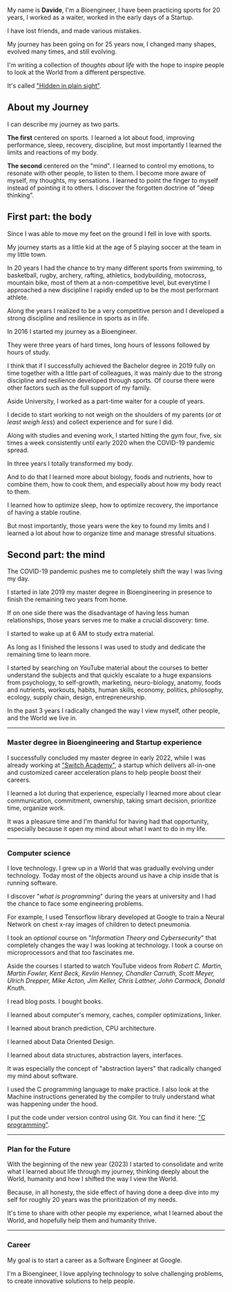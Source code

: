 My name is **Davide**, I'm a Bioengineer, I have been practicing sports for 20 years, I worked as a waiter, worked in the early days of a Startup.

I have lost friends, and made various mistakes.

My journey has been going on for 25 years now, I changed many shapes, evolved many times, and still evolving.

I'm writing a collection of _thoughts about life_ with the hope to inspire people to look at the World from a different perspective.

It's called ["Hidden in plain sight"](https://github.com/davide-colombo/Hidden-in-Plain-Sight/blob/master/README.md).


## About my Journey

I can describe my journey as two parts.

**The first** centered on sports. I learned a lot about food, improving performance, sleep, recovery, discipline, but most importantly I learned the limits and reactions of my body.

**The second** centered on the "mind". I learned to control my emotions, to resonate with other people, to listen to them. I become more aware of myself, my thoughts, my sensations. I learned to point the finger to myself instead of pointing it to others. I discover the forgotten doctrine of "deep thinking".


## First part: the body

Since I was able to move my feet on the ground I fell in love with sports.

My journey starts as a little kid at the age of 5 playing soccer at the team in my little town.

In 20 years I had the chance to try many different sports from swimming, to basketball, rugby, archery, rafting, athletics, bodybuilding, motocross, mountain bike, most of them at a non-competitive level, but everytime I approached a new discipline I rapidly ended up to be the most performant athlete.

Along the years I realized to be a very competitive person and I developed a strong discipline and resilience in sports as in life.

In 2016 I started my journey as a Bioengineer.

They were three years of hard times, long hours of lessons followed by hours of study.

I think that if I successfully achieved the Bachelor degree in 2019 fully on time together with a little part of colleagues, it was mainly due to the strong discipline and resilience developed through sports. Of course there were other factors such as the full support of my family.

Aside University, I worked as a part-time waiter for a couple of years.

I decide to start working to not weigh on the shoulders of my parents (_or at least weigh less_) and collect experience and for sure I did.

Along with studies and evening work, I started hitting the gym four, five, six times a week consistently until early 2020 when the COVID-19 pandemic spread.

In three years I totally transformed my body.

And to do that I learned more about biology, foods and nutrients, how to combine them, how to cook them, and especially about how my body react to them.

I learned how to optimize sleep, how to optimize recovery, the importance of having a stable routine.

But most importantly, those years were the key to found my limits and I learned a lot about how to organize time and manage stressful situations.


## Second part: the mind

The COVID-19 pandemic pushes me to completely shift the way I was living my day.

I started in late 2019 my master degree in Bioengineering in presence to finish the remaining two years from home.

If on one side there was the disadvantage of having less human relationships, those years serves me to make a crucial discovery: time.

I started to wake up at 6 AM to study extra material.

As long as I finished the lessons I was used to study and dedicate the remaining time to learn more.

I started by searching on YouTube material about the courses to better understand the subjects and that quickly escalate to a huge expansions from psychology, to self-growth, marketing, neuro-biology, anatomy, foods and nutrients, workouts, habits, human skills, economy, politics, philosophy, ecology, supply chain, design, entrepreneurship.

In the past 3 years I radically changed the way I view myself, other people, and the World we live in.

---
### Master degree in Bioengineering and Startup experience

I successfully concluded my master degree in early 2022, while I was already working at ["Switch Academy"](https://switchacademy.com/), a startup which delivers all-in-one and customized career acceleration plans to help people boost their careers.

I learned a lot during that experience, especially I learned more about clear communication, commitment, ownership, taking smart decision, prioritize time, organize work.

It was a pleasure time and I'm thankful for having had that opportunity, especially because it open my mind about what I want to do in my life.

---

### Computer science

I love technology. I grew up in a World that was gradually evolving under technology. Today most of the objects around us have a chip inside that is running software.

I discover "_what is programming_" during the years at university and I had the chance to face some engineering problems.

For example, I used Tensorflow library developed at Google to train a Neural Network on chest x-ray images of children to detect pneumonia.

I took an _optional_ course on "_Information Theory and Cybersecurity_" that completely changes the way I was looking at technology. I took a course on microprocessors and that too fascinates me.

Aside the courses I started to watch YouTube videos from _Robert C. Martin, Martin Fowler, Kent Beck, Kevlin Henney, Chandler Carruth, Scott Meyer, Ulrich Drepper, Mike Acton, Jim Keller, Chris Lattner, John Carmack, Donald Knuth_.

I read blog posts. I bought books.

I learned about computer's memory, caches, compiler optimizations, linker.

I learned about branch prediction, CPU architecture.

I learned about Data Oriented Design.

I learned about data structures, abstraction layers, interfaces.

It was especially the concept of "abstraction layers" that radically changed my mind about software.

I used the C programming language to make practice. I also look at the Machine instructions generated by the compiler to truly understand what was happening under the hood.

I put the code under version control using Git. You can find it here: ["C programming"](https://github.com/davide-colombo/cprogramming).

---

### Plan for the Future

With the beginning of the new year (2023) I started to consolidate and write what I learned about life through my journey, thinking deeply about the World, humanity and how I shifted the way I view the World.

Because, in all honesty, the side effect of having done a deep dive into my self for roughly 20 years was the prioritization of my needs.

It's time to share with other people my experience, what I learned about the World, and hopefully help them and humanity thrive.

---

### Career

My goal is to start a career as a Software Engineer at Google.

I'm a Bioengineer, I love applying technology to solve challenging problems, to create innovative solutions to help people.

